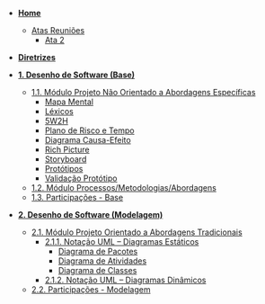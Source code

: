 <!-- markdownlint-disable-next-line first-line-heading -->

- [**Home**](README.md)
  - [Atas Reuniões]()
    - [Ata 2](atas/ata2.md)
- [**Diretrizes**](Diretrizes/Diretrizes.md)
- [**1. Desenho de Software (Base)**](Base/1.Base.md)
  - [1.1. Módulo Projeto Não Orientado a Abordagens Específicas](Base/1.1.AbordagemNaoEspecifica.md)
    - [Mapa Mental](Base/MapaMental.md)
    - [Léxicos](Base/lexicos.md)
    - [5W2H](Base/5W2H.md)
    - [Plano de Risco e Tempo](Base/plano-risco-tempo.md)
    - [Diagrama Causa-Efeito](Base/causa-efeito.md)
    - [Rich Picture](Base/RichPicture.md)
    - [Storyboard](Base/storyboard.md)
    - [Protótipos](Base/Prototipos.md)
    - [Validação Protótipo](Base/validacao-prototipo.md)
  - [1.2. Módulo Processos/Metodologias/Abordagens](Base/1.2.ProcessosMetodologiasAbordagens.md)
  - [1.3. Participações - Base](Base/1.3.ParticipacoesBase.md)

- [**2. Desenho de Software (Modelagem)**](Modelagem/2.Modelagem.md)

  - [2.1. Módulo Projeto Orientado a Abordagens Tradicionais](Modelagem/2.1.ModelagemTradicional.md)
    - [2.1.1. Notação UML – Diagramas Estáticos](Modelagem/2.1.1.UMLEstaticos.md)
      - [Diagrama de Pacotes](Modelagem/DiagramaPacotes.md)
      - [Diagrama de Atividades](Modelagem/DiagramaAtividades.md)
      - [Diagrama de Classes](Modelagem/DiagramaClasses.md)
    - [2.1.2. Notação UML – Diagramas Dinâmicos](Modelagem/2.1.2.UMLDinamicos.md)
  - [2.2. Participações - Modelagem](Modelagem/2.2.ParticipacoesModelagem.md)

<!--
- [**3. Desenho de Software (Padrões de Projeto)**](PadroesDeProjeto/3.PadroesDeProjeto.md)

  - [Avaliado via Prova]

- [**4. Desenho de Software (Arquitetura & Reutilização de Software)**](ArquiteturaReutilizacao/4.ArquiteturaReutilizacao.md)
  - [4.1. Módulo Estilos e Padrões Arquiteturais](ArquiteturaReutilizacao/4.1.PadroesArquiteturais.md)
  - [4.2. Módulo Reutilização de Software](ArquiteturaReutilizacao/4.2.ReutilizacaoDeSoftware.md)
  - [4.3. Participações - Arquitetura & Reutilização de Software](ArquiteturaReutilizacao/4.3.ParticipacoesArqReutilizacao.md) -->